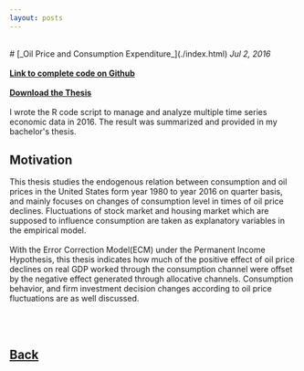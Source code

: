 ```yaml
---
layout: posts
---
```


<br>
# [_Oil Price and Consumption Expenditure_](./index.html)
<i>Jul 2, 2016</i>
<br>
<br>
<a href="https://github.com/yipeichan/Oil_Price_and_Consumption_Expenditure"><b>Link to complete code on Github</b></a>
<br>
<br>
<a href="Thesis.pdf"><b>Download the Thesis</b></a>
<br>
<br>
I wrote the R code script to manage and analyze multiple time series economic data in 2016. The result was summarized and provided in my bachelor's thesis.
<br>

## Motivation 
This thesis studies the endogenous relation between consumption and oil prices in the United States form year 1980 to year 2016 on quarter basis, and mainly focuses on changes of consumption level in times of oil price declines. Fluctuations of stock market and housing market which are supposed to influence consumption are taken as explanatory variables in the empirical model.
<br>
<br>
With the Error Correction Model(ECM) under the Permanent Income Hypothesis, this thesis indicates how much of the positive effect of oil price declines on real GDP worked through the consumption channel were offset by the negative effect generated through allocative channels. Consumption behavior, and firm investment decision changes according to oil price fluctuations are as well discussed.
<br>








<br>
<br>




## [Back](./)
